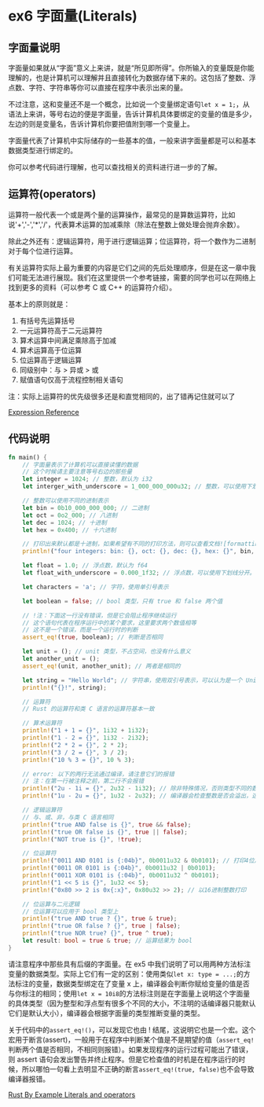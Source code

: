 # ex6 字面量(Literals)

## 字面量说明

字面量如果就从“字面”意义上来讲，就是“所见即所得”。你所输入的变量既是你能理解的，也是计算机可以理解并且直接转化为数据存储下来的。这包括了整数、浮点数、字符、字符串等你可以直接在程序中表示出来的量。

不过注意，这和变量还不是一个概念，比如说一个变量绑定语句`let x = 1;`，从语法上来讲，等号右边的便是字面量，告诉计算机具体要绑定的变量的值是多少，左边的则是变量名，告诉计算机你要把值附到哪一个变量上。

字面量代表了计算机中实际储存的一些基本的值，一般来讲字面量都是可以和基本数据类型进行绑定的。

你可以参考代码进行理解，也可以查找相关的资料进行进一步的了解。

## 运算符(operators)

运算符一般代表一个或是两个量的运算操作，最常见的是算数运算符，比如说'+','-','*','/'，代表算术运算的加减乘除（除法在整数上做处理会抛弃余数）。

除此之外还有：逻辑运算符，用于进行逻辑运算；位运算符，将一个数作为二进制对于每个位进行运算。

有关运算符实际上最为重要的内容是它们之间的先后处理顺序，但是在这一章中我们可能无法进行展现。我们在这里提供一个参考链接，需要的同学也可以在网络上找到更多的资料（可以参考 C 或 C++ 的运算符介绍）。

基本上的原则就是：

1. 有括号先运算括号
2. 一元运算符高于二元运算符
3. 算术运算中间满足乘除高于加减
4. 算术运算高于位运算
5. 位运算高于逻辑运算
6. 同级别中：与 > 异或 > 或
7. 赋值语句仅高于流程控制相关语句

注：实际上运算符的优先级很多还是和直觉相同的，出了错再记住就可以了

[Expression Reference](https://doc.rust-lang.org/reference/expressions.html#expression-precedence)

## 代码说明

```rust
fn main() {
    // 字面量表示了计算机可以直接读懂的数据
    // 这个时候请主要注意等号右边的那些量
    let integer = 1024; // 整数，默认为 i32
    let interger_with_underscore = 1_000_000_000u32; // 整数，可以使用下划线分开。如果你不使用默认类型，你需要告诉编译器

    // 整数可以使用不同的进制表示
    let bin = 0b10_000_000_000; // 二进制
    let oct = 0o2_000; // 八进制
    let dec = 1024; // 十进制
    let hex = 0x400; // 十六进制

    // 打印出来默认都是十进制，如果希望有不同的打印方法，则可以查看文档![formatting](https://doc.rust-lang.org/rust-by-example/hello/print/fmt.html)
    println!("four integers: bin: {}, oct: {}, dec: {}, hex: {}", bin, oct, dec, hex);

    let float = 1.0; // 浮点数，默认为 f64
    let float_with_underscore = 0.000_1f32; // 浮点数，可以使用下划线分开。可以通过标注不使用默认类型

    let characters = 'a'; // 字符，使用单引号表示

    let boolean = false; // bool 类型，只有 true 和 false 两个值

    // !注：下面这一行没有错误，但是它会阻止程序继续运行
    // 这个语句代表在程序运行中的某个要求，这里要求两个数值相等
    // 这不是一个错误，而是一个运行时的判断
    assert_eq!(true, boolean); // 判断是否相同

    let unit = (); // unit 类型，不占空间，也没有什么意义
    let another_unit = ();
    assert_eq!(unit, another_unit); // 两者是相同的

    let string = "Hello World"; // 字符串，使用双引号表示，可以认为是一个 Unicode的序列。
    println!("{}!", string);

    // 运算符
    // Rust 的运算符和类 C 语言的运算符基本一致

    // 算术运算符
    println!("1 + 1 = {}", 1i32 + 1i32);
    println!("1 - 2 = {}", 1i32 - 2i32);
    println!("2 * 2 = {}", 2 * 2);
    println!("3 / 2 = {}", 3 / 2);
    println!("10 % 3 = {}", 10 % 3);

    // error: 以下的两行无法通过编译，请注意它们的报错
    // 注：在第一行被注释之前，第二行不会报错
    println!("2u - 1i = {}", 2u32 - 1i32); // 除非特殊情况，否则类型不同的数据无法进行运算
    println!("1u - 2u = {}", 1u32 - 2u32); // 编译器会检查整数是否会溢出，这在 Rust 中被禁止

    // 逻辑运算符
    // 与、或、非，与类 C 语言相同
    println!("true AND false is {}", true && false);
    println!("true OR false is {}", true || false);
    println!("NOT true is {}", !true);

    // 位运算符
    println!("0011 AND 0101 is {:04b}", 0b0011u32 & 0b0101); // 打印4位用0填充的二进制数，打印方式了解即可。需要的时候可以查询文档
    println!("0011 OR 0101 is {:04b}", 0b0011u32 | 0b0101);
    println!("0011 XOR 0101 is {:04b}", 0b0011u32 ^ 0b0101);
    println!("1 << 5 is {}", 1u32 << 5);
    println!("0x80 >> 2 is 0x{:x}", 0x80u32 >> 2); // 以16进制整数打印

    // 位运算与二元逻辑
    // 位运算可以应用于 bool 类型上
    println!("true AND true ? {}", true & true);
    println!("true OR false ? {}", true | false);
    println!("true NOR true? {}", true ^ true);
    let result: bool = true & true; // 运算结果为 bool
}
```

请注意程序中那些具有后缀的字面量。在 ex5 中我们说明了可以用两种方法标注变量的数据类型。实际上它们有一定的区别：使用类似`let x: type = ...;`的方法标注的变量，数据类型绑定在了变量 x 上，编译器会判断你赋给变量的值是否与你标注的相同；使用`let x = 10i8`的方法标注则是在字面量上说明这个字面量的具体类型（因为整型和浮点型有很多个不同的大小，不注明的话编译器只能默认它们是默认大小），编译器会根据字面量的类型推断变量的类型。

关于代码中的`assert_eq!()`，可以发现它也由 ! 结尾，这说明它也是一个宏。这个宏用于断言(assert)，一般用于在程序中判断某个值是不是期望的值（`assert_eq!`判断两个值是否相同，不相同则报错）。如果发现程序的运行过程可能出了错误，则 assert 语句会发出警告并终止程序。但是它检查值的时机是在程序运行的时候，所以哪怕一句看上去明显不正确的断言`assert_eq!(true, false)`也不会导致编译器报错。

[Rust By Example Literals and operators](https://doc.rust-lang.org/rust-by-example/primitives/literals.html)
